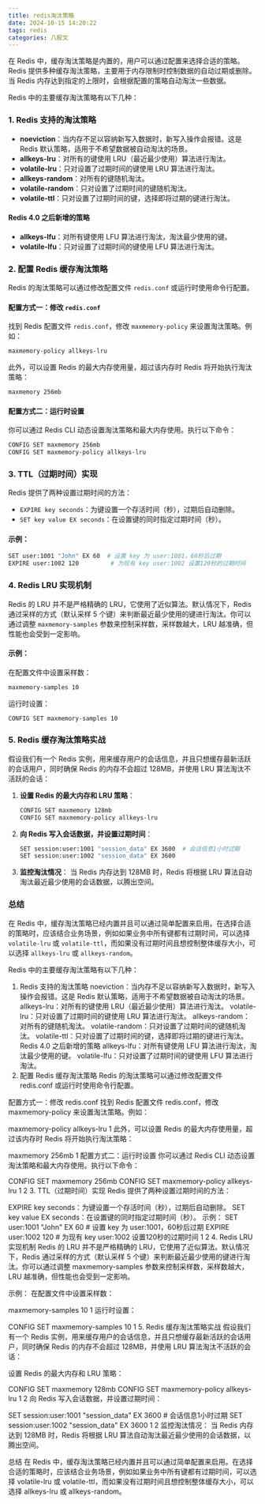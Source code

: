 ```yaml
---
title: redis淘汰策略
date: 2024-10-15 14:20:22
tags: redis
categories: 八股文
---
```


在 Redis 中，缓存淘汰策略是内置的，用户可以通过配置来选择合适的策略。Redis 提供多种缓存淘汰策略，主要用于内存限制时控制数据的自动过期或删除。当 Redis 内存达到指定的上限时，会根据配置的策略自动淘汰一些数据。

Redis 中的主要缓存淘汰策略有以下几种：

### 1. Redis 支持的淘汰策略

- **noeviction**：当内存不足以容纳新写入数据时，新写入操作会报错。这是 Redis 默认策略，适用于不希望数据被自动淘汰的场景。
- **allkeys-lru**：对所有的键使用 LRU（最近最少使用）算法进行淘汰。
- **volatile-lru**：只对设置了过期时间的键使用 LRU 算法进行淘汰。
- **allkeys-random**：对所有的键随机淘汰。
- **volatile-random**：只对设置了过期时间的键随机淘汰。
- **volatile-ttl**：只对设置了过期时间的键，选择即将过期的键进行淘汰。

#### Redis 4.0 之后新增的策略

- **allkeys-lfu**：对所有键使用 LFU 算法进行淘汰，淘汰最少使用的键。
- **volatile-lfu**：只对设置了过期时间的键使用 LFU 算法进行淘汰。

### 2. 配置 Redis 缓存淘汰策略

Redis 的淘汰策略可以通过修改配置文件 `redis.conf` 或运行时使用命令行配置。

#### 配置方式一：修改 `redis.conf`

找到 Redis 配置文件 `redis.conf`，修改 `maxmemory-policy` 来设置淘汰策略。例如：

```bash
maxmemory-policy allkeys-lru
```

此外，可以设置 Redis 的最大内存使用量，超过该内存时 Redis 将开始执行淘汰策略：

```bash
maxmemory 256mb
```

#### 配置方式二：运行时设置

你可以通过 Redis CLI 动态设置淘汰策略和最大内存使用。执行以下命令：

```bash
CONFIG SET maxmemory 256mb
CONFIG SET maxmemory-policy allkeys-lru
```

### 3. TTL（过期时间）实现

Redis 提供了两种设置过期时间的方法：

- `EXPIRE key seconds`：为键设置一个存活时间（秒），过期后自动删除。
- `SET key value EX seconds`：在设置键的同时指定过期时间（秒）。

#### 示例：

```bash
SET user:1001 "John" EX 60  # 设置 key 为 user:1001，60秒后过期
EXPIRE user:1002 120         # 为现有 key user:1002 设置120秒的过期时间
```

### 4. Redis LRU 实现机制

Redis 的 LRU 并不是严格精确的 LRU，它使用了近似算法。默认情况下，Redis 通过采样的方式（默认采样 5 个键）来判断最近最少使用的键进行淘汰。你可以通过调整 `maxmemory-samples` 参数来控制采样数，采样数越大，LRU 越准确，但性能也会受到一定影响。

#### 示例：

在配置文件中设置采样数：

```bash
maxmemory-samples 10
```

运行时设置：

```bash
CONFIG SET maxmemory-samples 10
```

### 5. Redis 缓存淘汰策略实战

假设我们有一个 Redis 实例，用来缓存用户的会话信息，并且只想缓存最新活跃的会话用户，同时确保 Redis 的内存不会超过 128MB，并使用 LRU 算法淘汰不活跃的会话：

1. **设置 Redis 的最大内存和 LRU 策略**：
   
   ```bash
   CONFIG SET maxmemory 128mb
   CONFIG SET maxmemory-policy allkeys-lru
   ```

2. **向 Redis 写入会话数据，并设置过期时间**：
   
   ```bash
   SET session:user:1001 "session_data" EX 3600  # 会话信息1小时过期
   SET session:user:1002 "session_data" EX 3600
   ```

3. **监控淘汰情况**：
    当 Redis 内存达到 128MB 时，Redis 将根据 LRU 算法自动淘汰最近最少使用的会话数据，以腾出空间。

### 总结

在 Redis 中，缓存淘汰策略已经内置并且可以通过简单配置来启用。在选择合适的策略时，应该结合业务场景，例如如果业务中所有键都有过期时间，可以选择 `volatile-lru` 或 `volatile-ttl`，而如果没有过期时间且想控制整体缓存大小，可以选择 `allkeys-lru` 或 `allkeys-random`。

Redis 中的主要缓存淘汰策略有以下几种：

1. Redis 支持的淘汰策略
   noeviction：当内存不足以容纳新写入数据时，新写入操作会报错。这是 Redis 默认策略，适用于不希望数据被自动淘汰的场景。
   allkeys-lru：对所有的键使用 LRU（最近最少使用）算法进行淘汰。
   volatile-lru：只对设置了过期时间的键使用 LRU 算法进行淘汰。
   allkeys-random：对所有的键随机淘汰。
   volatile-random：只对设置了过期时间的键随机淘汰。
   volatile-ttl：只对设置了过期时间的键，选择即将过期的键进行淘汰。
   Redis 4.0 之后新增的策略
   allkeys-lfu：对所有键使用 LFU 算法进行淘汰，淘汰最少使用的键。
   volatile-lfu：只对设置了过期时间的键使用 LFU 算法进行淘汰。
2. 配置 Redis 缓存淘汰策略
   Redis 的淘汰策略可以通过修改配置文件 redis.conf 或运行时使用命令行配置。

配置方式一：修改 redis.conf
找到 Redis 配置文件 redis.conf，修改 maxmemory-policy 来设置淘汰策略。例如：

maxmemory-policy allkeys-lru
1
此外，可以设置 Redis 的最大内存使用量，超过该内存时 Redis 将开始执行淘汰策略：

maxmemory 256mb
1
配置方式二：运行时设置
你可以通过 Redis CLI 动态设置淘汰策略和最大内存使用。执行以下命令：

CONFIG SET maxmemory 256mb
CONFIG SET maxmemory-policy allkeys-lru
1
2
3. TTL（过期时间）实现
Redis 提供了两种设置过期时间的方法：

EXPIRE key seconds：为键设置一个存活时间（秒），过期后自动删除。
SET key value EX seconds：在设置键的同时指定过期时间（秒）。
示例：
SET user:1001 "John" EX 60  # 设置 key 为 user:1001，60秒后过期
EXPIRE user:1002 120         # 为现有 key user:1002 设置120秒的过期时间
1
2
4. Redis LRU 实现机制
Redis 的 LRU 并不是严格精确的 LRU，它使用了近似算法。默认情况下，Redis 通过采样的方式（默认采样 5 个键）来判断最近最少使用的键进行淘汰。你可以通过调整 maxmemory-samples 参数来控制采样数，采样数越大，LRU 越准确，但性能也会受到一定影响。

示例：
在配置文件中设置采样数：

maxmemory-samples 10
1
运行时设置：

CONFIG SET maxmemory-samples 10
1
5. Redis 缓存淘汰策略实战
假设我们有一个 Redis 实例，用来缓存用户的会话信息，并且只想缓存最新活跃的会话用户，同时确保 Redis 的内存不会超过 128MB，并使用 LRU 算法淘汰不活跃的会话：

设置 Redis 的最大内存和 LRU 策略：

CONFIG SET maxmemory 128mb
CONFIG SET maxmemory-policy allkeys-lru
1
2
向 Redis 写入会话数据，并设置过期时间：

SET session:user:1001 "session_data" EX 3600  # 会话信息1小时过期
SET session:user:1002 "session_data" EX 3600
1
2
监控淘汰情况：
当 Redis 内存达到 128MB 时，Redis 将根据 LRU 算法自动淘汰最近最少使用的会话数据，以腾出空间。

总结
在 Redis 中，缓存淘汰策略已经内置并且可以通过简单配置来启用。在选择合适的策略时，应该结合业务场景，例如如果业务中所有键都有过期时间，可以选择 volatile-lru 或 volatile-ttl，而如果没有过期时间且想控制整体缓存大小，可以选择 allkeys-lru 或 allkeys-random。
